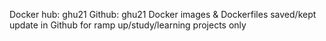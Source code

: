 Docker hub: ghu21
Github: ghu21
Docker images & Dockerfiles saved/kept update in Github for ramp up/study/learning projects only 

